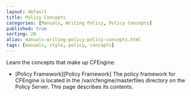 ```yaml
---
layout: default
title: Policy Concepts
categories: [Manuals, Writing Policy, Policy Concepts]
published: true
sorting: 20
alias: manuals-writing-policy-policy-concepts.html
tags: [manuals, style, policy, concepts]
---
```


Learn the concepts that make up CFEngine:

* [Policy Framework][Policy Framework]
The policy framework for CFEngine is located in the /var/cfengine/masterfiles directory on 
the Policy Server. This page describes its contents.



<!-- Add Language Concepts -->
<!-- Syntax, identifiers, names -->


 